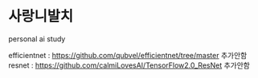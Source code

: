 # 사랑니발치
personal ai study

efficientnet :  https://github.com/qubvel/efficientnet/tree/master 추가안함
resnet : https://github.com/calmiLovesAI/TensorFlow2.0_ResNet 추가안함
